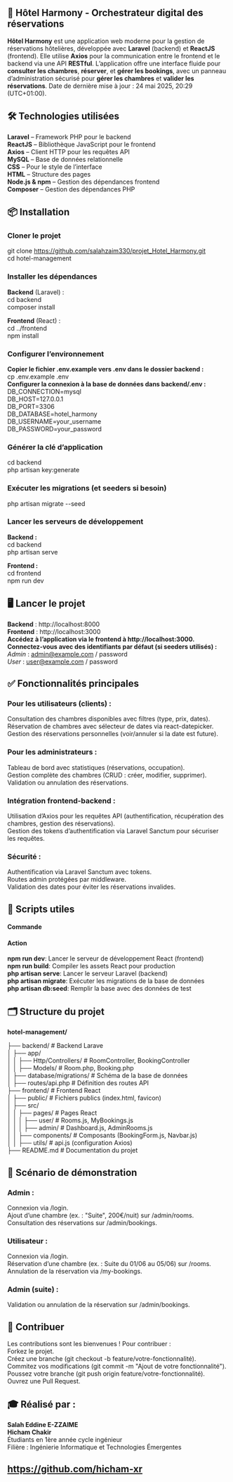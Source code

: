 ## 🚀 Hôtel Harmony - Orchestrateur digital des réservations
**Hôtel Harmony** est une application web moderne pour la gestion de réservations hôtelières, développée avec **Laravel** (backend) et **ReactJS** (frontend). Elle utilise **Axios** pour la communication entre le frontend et le backend via une API **RESTful**. L’application offre une interface fluide pour **consulter les chambres**, **réserver**, et **gérer les bookings**, avec un panneau d’administration sécurisé pour **gérer les chambres** et **valider les réservations**.
Date de dernière mise à jour : 24 mai 2025, 20:29 (UTC+01:00).

## 🛠️ Technologies utilisées

**Laravel** – Framework PHP pour le backend  
**ReactJS** – Bibliothèque JavaScript pour le frontend  
**Axios** – Client HTTP pour les requêtes API  
**MySQL** – Base de données relationnelle    
**CSS** – Pour le style de l’interface  
**HTML** – Structure des pages  
**Node.js & npm** – Gestion des dépendances frontend  
**Composer** – Gestion des dépendances PHP  

## 📦 Installation

### Cloner le projet  
git clone https://github.com/salahzaim330/projet_Hotel_Harmony.git  
cd hotel-management  

### Installer les dépendances    
**Backend** (Laravel) :  
cd backend  
composer install  

**Frontend** (React) :  
cd ../frontend  
npm install  

### Configurer l’environnement  
**Copier le fichier .env.example vers .env dans le dossier backend :**  
cp .env.example .env  
**Configurer la connexion à la base de données dans backend/.env :**  
DB_CONNECTION=mysql  
DB_HOST=127.0.0.1  
DB_PORT=3306  
DB_DATABASE=hotel_harmony  
DB_USERNAME=your_username   
DB_PASSWORD=your_password  

### Générer la clé d’application
cd backend  
php artisan key:generate  

### Exécuter les migrations (et seeders si besoin)  
php artisan migrate --seed  

### Lancer les serveurs de développement  
**Backend :**  
cd backend  
php artisan serve  

**Frontend :**    
cd frontend  
npm run dev  

## 🖥️ Lancer le projet

**Backend** : http://localhost:8000  
**Frontend** : http://localhost:3000  
**Accédez à l’application via le frontend à http://localhost:3000. Connectez-vous avec des identifiants par défaut (si seeders utilisés) :**  
*Admin* : admin@example.com / password  
*User* : user@example.com / password  


## ✅ Fonctionnalités principales

### Pour les utilisateurs (clients) : 
Consultation des chambres disponibles avec filtres (type, prix, dates).
Réservation de chambres avec sélecteur de dates via react-datepicker.
Gestion des réservations personnelles (voir/annuler si la date est future).

### Pour les administrateurs :  
Tableau de bord avec statistiques (réservations, occupation).  
Gestion complète des chambres (CRUD : créer, modifier, supprimer).  
Validation ou annulation des réservations.  

### Intégration frontend-backend :  
Utilisation d’Axios pour les requêtes API (authentification, récupération des chambres, gestion des réservations).  
Gestion des tokens d’authentification via Laravel Sanctum pour sécuriser les requêtes.  

### Sécurité :  
Authentification via Laravel Sanctum avec tokens.  
Routes admin protégées par middleware.  
Validation des dates pour éviter les réservations invalides.  



## 🚀 Scripts utiles  
#### Commande
#### Action
**npm run dev**: Lancer le serveur de développement React (frontend)  
**npm run build**: Compiler les assets React pour production  
**php artisan serve**: Lancer le serveur Laravel (backend)  
**php artisan migrate**: Exécuter les migrations de la base de données  
**php artisan db:seed**: Remplir la base avec des données de test  


## 🗂️ Structure du projet

**hotel-management/**

├── backend/                    # Backend Larave  
│   ├── app/  
│   │   ├── Http/Controllers/   # RoomController, BookingController     
│   │   ├── Models/            # Room.php, Booking.php  
│   ├── database/migrations/    # Schéma de la base de données  
│   ├── routes/api.php         # Définition des routes API  
├── frontend/                   # Frontend React  
│   ├── public/                # Fichiers publics (index.html, favicon)  
│   ├── src/  
│   │   ├── pages/             # Pages React  
│   │   │   ├── user/          # Rooms.js, MyBookings.js  
│   │   │   ├── admin/         # Dashboard.js, AdminRooms.js  
│   │   ├── components/        # Composants (BookingForm.js, Navbar.js)  
│   │   ├── utils/             # api.js (configuration Axios)  
├── README.md                  # Documentation du projet  


## 🎥 Scénario de démonstration

### Admin :  
Connexion via /login.  
Ajout d’une chambre (ex. : "Suite", 200€/nuit) sur /admin/rooms.  
Consultation des réservations sur /admin/bookings.  


### Utilisateur :  
Connexion via /login.  
Réservation d’une chambre (ex. : Suite du 01/06 au 05/06) sur /rooms.  
Annulation de la réservation via /my-bookings.  


### Admin (suite) :  
Validation ou annulation de la réservation sur /admin/bookings.  




## 🤝 Contribuer  
Les contributions sont les bienvenues ! Pour contribuer :  
Forkez le projet.  
Créez une branche (git checkout -b feature/votre-fonctionnalité).  
Commitez vos modifications (git commit -m "Ajout de votre fonctionnalité").  
Poussez votre branche (git push origin feature/votre-fonctionnalité).  
Ouvrez une Pull Request.  

## 🎓 Réalisé par :

**Salah Eddine E-ZZAIME**      
**Hicham Chakir**  
Étudiants en 1ère année cycle ingénieur    
Filière : Ingénierie Informatique et Technologies Émergentes    


## https://github.com/hicham-xr